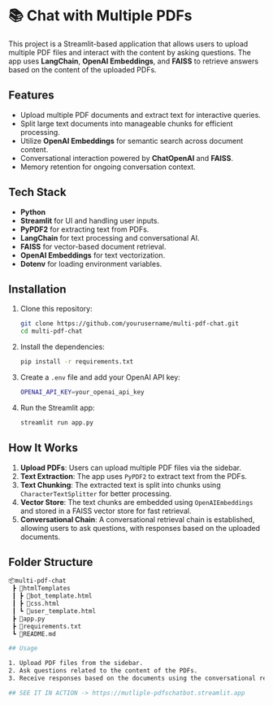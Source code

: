 # 📚 Chat with Multiple PDFs

This project is a Streamlit-based application that allows users to upload multiple PDF files and interact with the content by asking questions. The app uses **LangChain**, **OpenAI Embeddings**, and **FAISS** to retrieve answers based on the content of the uploaded PDFs.

## Features

- Upload multiple PDF documents and extract text for interactive queries.
- Split large text documents into manageable chunks for efficient processing.
- Utilize **OpenAI Embeddings** for semantic search across document content.
- Conversational interaction powered by **ChatOpenAI** and **FAISS**.
- Memory retention for ongoing conversation context.

## Tech Stack

- **Python**
- **Streamlit** for UI and handling user inputs.
- **PyPDF2** for extracting text from PDFs.
- **LangChain** for text processing and conversational AI.
- **FAISS** for vector-based document retrieval.
- **OpenAI Embeddings** for text vectorization.
- **Dotenv** for loading environment variables.

## Installation

1. Clone this repository:

    ```bash
    git clone https://github.com/yourusername/multi-pdf-chat.git
    cd multi-pdf-chat
    ```

2. Install the dependencies:

    ```bash
    pip install -r requirements.txt
    ```

3. Create a `.env` file and add your OpenAI API key:

    ```bash
    OPENAI_API_KEY=your_openai_api_key
    ```

4. Run the Streamlit app:

    ```bash
    streamlit run app.py
    ```

## How It Works

1. **Upload PDFs**: Users can upload multiple PDF files via the sidebar.
2. **Text Extraction**: The app uses `PyPDF2` to extract text from the PDFs.
3. **Text Chunking**: The extracted text is split into chunks using `CharacterTextSplitter` for better processing.
4. **Vector Store**: The text chunks are embedded using `OpenAIEmbeddings` and stored in a FAISS vector store for fast retrieval.
5. **Conversational Chain**: A conversational retrieval chain is established, allowing users to ask questions, with responses based on the uploaded documents.

## Folder Structure

```bash
📦multi-pdf-chat
 ┣ 📂htmlTemplates
 ┃ ┣ 📜bot_template.html
 ┃ ┣ 📜css.html
 ┃ ┗ 📜user_template.html
 ┣ 📜app.py
 ┣ 📜requirements.txt
 ┗ 📜README.md

## Usage

1. Upload PDF files from the sidebar.
2. Ask questions related to the content of the PDFs.
3. Receive responses based on the documents using the conversational retrieval chain.

## SEE IT IN ACTION -> https://mutliple-pdfschatbot.streamlit.app
